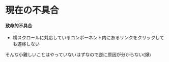 # 現在の不具合
#### 致命的不具合
- 横スクロールに対応しているコンポーネント内にあるリンクをクリックしても遷移しない


そんな小難しいことはやっていないはずなので逆に原因が分からない(爆)
